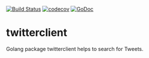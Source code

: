 [![Build Status](https://travis-ci.org/cleonty/twitterclient.svg?branch=master)](https://travis-ci.org/cleonty/twitterclient)
[![codecov](https://codecov.io/gh/cleonty/twitterclient/branch/master/graph/badge.svg)](https://codecov.io/gh/cleonty/twitterclient)
[![GoDoc](https://godoc.org/github.com/cleonty/twitterclient?status.svg)](https://godoc.org/github.com/cleonty/twitterclient)

# twitterclient

Golang package twitterclient helps to search for Tweets.
